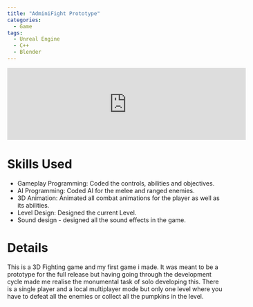 ```yaml
---
title: "AdminiFight Prototype"
categories:
  - Game
tags:
  - Unreal Engine
  - C++
  - Blender
---
```

<iframe frameborder="0" src="https://itch.io/embed/1133264" width="552" height="167"><a href="https://kayofways.itch.io/adminifight-prototype">AdminiFight-Prototype by KayOfWays</a></iframe>

# Skills Used
- Gameplay Programming: Coded the controls, abilities and objectives.
- AI Programming: Coded AI for the melee and ranged enemies.
- 3D Animation: Animated all combat animations for the player as well as its abilities.
- Level Design: Designed the current Level.
- Sound design - designed all the sound effects in the game.
# Details
This is a 3D Fighting game and my first game i made. It was meant to be a prototype for the full release but having going through the development cycle made me realise the monumental task of solo developing this.
There is a single player and a local multiplayer mode but only one level where you have to defeat all the enemies or collect all the pumpkins in the level.
